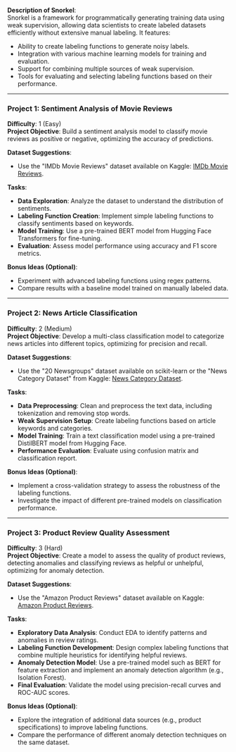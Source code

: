 **Description of Snorkel**:  
Snorkel is a framework for programmatically generating training data using weak supervision, allowing data scientists to create labeled datasets efficiently without extensive manual labeling. It features:

- Ability to create labeling functions to generate noisy labels.
- Integration with various machine learning models for training and evaluation.
- Support for combining multiple sources of weak supervision.
- Tools for evaluating and selecting labeling functions based on their performance.

---

### Project 1: Sentiment Analysis of Movie Reviews
**Difficulty**: 1 (Easy)  
**Project Objective**: Build a sentiment analysis model to classify movie reviews as positive or negative, optimizing the accuracy of predictions.

**Dataset Suggestions**:  
- Use the "IMDb Movie Reviews" dataset available on Kaggle: [IMDb Movie Reviews](https://www.kaggle.com/lakshmi25npathi/imdb-dataset-of-50k-movie-reviews).

**Tasks**:  
- **Data Exploration**: Analyze the dataset to understand the distribution of sentiments.
- **Labeling Function Creation**: Implement simple labeling functions to classify sentiments based on keywords.
- **Model Training**: Use a pre-trained BERT model from Hugging Face Transformers for fine-tuning.
- **Evaluation**: Assess model performance using accuracy and F1 score metrics.

**Bonus Ideas (Optional)**:  
- Experiment with advanced labeling functions using regex patterns.
- Compare results with a baseline model trained on manually labeled data.

---

### Project 2: News Article Classification
**Difficulty**: 2 (Medium)  
**Project Objective**: Develop a multi-class classification model to categorize news articles into different topics, optimizing for precision and recall.

**Dataset Suggestions**:  
- Use the "20 Newsgroups" dataset available on scikit-learn or the "News Category Dataset" from Kaggle: [News Category Dataset](https://www.kaggle.com/rmisra/news-category-dataset).

**Tasks**:  
- **Data Preprocessing**: Clean and preprocess the text data, including tokenization and removing stop words.
- **Weak Supervision Setup**: Create labeling functions based on article keywords and categories.
- **Model Training**: Train a text classification model using a pre-trained DistilBERT model from Hugging Face.
- **Performance Evaluation**: Evaluate using confusion matrix and classification report.

**Bonus Ideas (Optional)**:  
- Implement a cross-validation strategy to assess the robustness of the labeling functions.
- Investigate the impact of different pre-trained models on classification performance.

---

### Project 3: Product Review Quality Assessment
**Difficulty**: 3 (Hard)  
**Project Objective**: Create a model to assess the quality of product reviews, detecting anomalies and classifying reviews as helpful or unhelpful, optimizing for anomaly detection.

**Dataset Suggestions**:  
- Use the "Amazon Product Reviews" dataset available on Kaggle: [Amazon Product Reviews](https://www.kaggle.com/snap/amazon-fine-food-reviews).

**Tasks**:  
- **Exploratory Data Analysis**: Conduct EDA to identify patterns and anomalies in review ratings.
- **Labeling Function Development**: Design complex labeling functions that combine multiple heuristics for identifying helpful reviews.
- **Anomaly Detection Model**: Use a pre-trained model such as BERT for feature extraction and implement an anomaly detection algorithm (e.g., Isolation Forest).
- **Final Evaluation**: Validate the model using precision-recall curves and ROC-AUC scores.

**Bonus Ideas (Optional)**:  
- Explore the integration of additional data sources (e.g., product specifications) to improve labeling functions.
- Compare the performance of different anomaly detection techniques on the same dataset.

